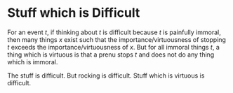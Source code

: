 # Stuff which is Difficult
For an event $t$, if thinking about $t$ is difficult because $t$ is painfully immoral, then many things $x$ exist such that the importance/virtuousness of stopping $t$ exceeds the importance/virtuousness of $x$.  But for all immoral things $t$, a thing which is virtuous is that a prenu stops $t$ and does not do any thing which is immoral.

The stuff is difficult.  But rocking is difficult.  Stuff which is virtuous is difficult.
